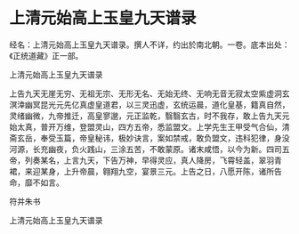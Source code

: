 # 上清元始高上玉皇九天谱录

经名：上清元始高上玉皇九天谱录。撰人不详，约出於南北朝。一卷。底本出处：《正统道藏》正一部。

上清元始高上玉皇九天谱录

上告九天无崖无穷、无祖无宗、无形无名、无始无终、无响无音无寂太空紫虚洞玄溟涬幽冥昆光元先亿真虚皇道君，以三灵迅虚，玄统运晨，道化皇基，籍真自然，灵绪幽微，九帝推迁，高皇寥邈，元正监乾，翳翳玄古，时不我存，敢上告九天元始太真，普开万维，登盟灵山，四方五帝，悉监盟文。上学先生王甲受气合仙，清斋玄岳，奉受玉篇，帝皇秘讳，极妙诀言，案如禁戒，敢负盟文，违科犯律，身没河源，长充幽夜，负火践山，三涂五苦，不敢蒙原。诸末咸悟，以今为新。四司五帝，列奏某名，上言九天，下告万神，早得灵应，真人降房，飞霄轻盖，翠羽青裙，来迎某身，上升帝晨，翱翔九空，宴景三元。上告之日，八愿开陈，诸所告命，靡不如言。

符并朱书

上清元始高上玉皇九天谱录

